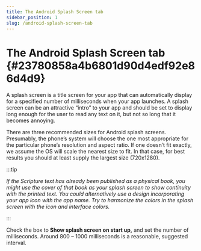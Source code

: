 ```yaml
---
title: The Android Splash Screen tab
sidebar_position: 1
slug: /android-splash-screen-tab
---
```




# **The Android Splash Screen tab** {#23780858a4b6801d90d4edf92e86d4d9}


A splash screen is a title screen for your app that can automatically display for a specified number of milliseconds when your app launches. A splash screen can be an attractive “intro” to your app and should be set to display long enough for the user to read any text on it, but not so long that it becomes annoying.


There are three recommended sizes for Android splash screens. Presumably, the phone’s system will choose the one most appropriate for the particular phone’s resolution and aspect ratio. If one doesn’t fit exactly, we assume the OS will scale the nearest size to fit. In that case, for best results you should at least supply the largest size (720x1280).


:::tip

_If the Scripture text has already been published as a physical book, you might use the cover of that book as your splash screen to show continuity with the printed text. You could alternatively use a design incorporating your app icon with the app name. Try to harmonize the colors in the splash screen with the icon and interface colors._

:::




Check the box to **Show splash screen on start up,** and set the number of milliseconds. Around 800 – 1000 milliseconds is a reasonable, suggested interval.

